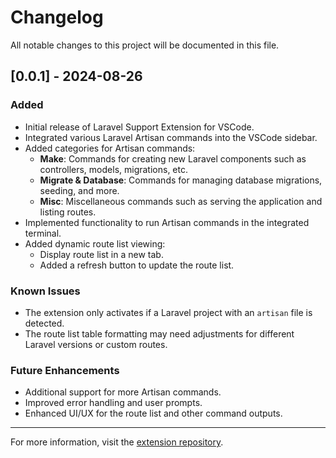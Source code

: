 # Changelog

All notable changes to this project will be documented in this file.

## [0.0.1] - 2024-08-26

### Added
- Initial release of Laravel Support Extension for VSCode.
- Integrated various Laravel Artisan commands into the VSCode sidebar.
- Added categories for Artisan commands:
  - **Make**: Commands for creating new Laravel components such as controllers, models, migrations, etc.
  - **Migrate & Database**: Commands for managing database migrations, seeding, and more.
  - **Misc**: Miscellaneous commands such as serving the application and listing routes.
- Implemented functionality to run Artisan commands in the integrated terminal.
- Added dynamic route list viewing:
  - Display route list in a new tab.
  - Added a refresh button to update the route list.

### Known Issues
- The extension only activates if a Laravel project with an `artisan` file is detected.
- The route list table formatting may need adjustments for different Laravel versions or custom routes.

### Future Enhancements
- Additional support for more Artisan commands.
- Improved error handling and user prompts.
- Enhanced UI/UX for the route list and other command outputs.

---

For more information, visit the [extension repository](https://github.com/your-username/laravel-support).
